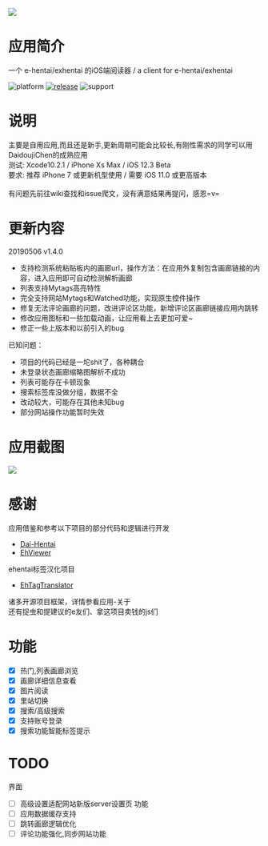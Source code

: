 ![](https://ws1.sinaimg.cn/large/006tNc79ly1g2rkx8hhgij305k05kdgq.jpg)

# 应用简介

一个 e-hentai/exhentai 的iOS端阅读器 / a client for e-hentai/exhentai

![platform](https://img.shields.io/badge/platform-ios-lightgrey.svg)  [![release](https://img.shields.io/badge/release-v1.3.2-brightgreen.svg)](https://github.com/kayanouriko/E-HentaiViewer/releases)  ![support](https://img.shields.io/badge/support-11.0-blue.svg)

# 说明
主要是自用应用,而且还是新手,更新周期可能会比较长,有刚性需求的同学可以用DaidoujiChen的成熟应用\
测试: Xcode10.2.1 / iPhone Xs Max / iOS 12.3 Beta\
要求: 推荐 iPhone 7 或更新机型使用 / 需要 iOS 11.0 或更高版本\
\
有问题先前往wiki查找和issue爬文，没有满意结果再提问，感恩=v=

# 更新内容
20190506 v1.4.0
* 支持检测系统粘贴板内的画廊url，操作方法：在应用外复制包含画廊链接的内容，进入应用即可自动检测解析画廊
* 列表支持Mytags高亮特性
* 完全支持网站Mytags和Watched功能，实现原生控件操作
* 修复无法评论画廊的问题，改进评论区功能，新增评论区画廊链接应用内跳转
* 修改应用图标和一些加载动画，让应用看上去更加可爱~
* 修正一些上版本和以前引入的bug

已知问题：
* 项目的代码已经是一坨shit了，各种耦合
* 未登录状态画廊缩略图解析不成功
* 列表可能存在卡顿现象
* 搜索标签库没做分组，数据不全
* 改动较大，可能存在其他未知bug
* 部分网站操作功能暂时失效

# 应用截图
![](https://ws3.sinaimg.cn/large/006tNc79gy1g2rmakblg1j32790u01ky.jpg)

# 感谢
应用借鉴和参考以下项目的部分代码和逻辑进行开发
* [Dai-Hentai](https://github.com/DaidoujiChen/Dai-Hentai)
* [EhViewer](https://github.com/seven332/EhViewer)

ehentai标签汉化项目
* [EhTagTranslator](https://github.com/Mapaler/EhTagTranslator)

诸多开源项目框架，详情参看应用-关于\
还有捉虫和提建议的e友们、拿这项目卖钱的js们

# 功能
- [x] 热门,列表画廊浏览
- [x] 画廊详细信息查看
- [x] 图片阅读
- [x] 里站切换
- [x] 搜索/高级搜索
- [x] 支持账号登录
- [x] 搜索功能智能标签提示

# TODO
界面
- [ ] 高级设置适配网站新版server设置页
功能
- [ ] 应用数据缓存支持
- [ ] 跳转画廊逻辑优化
- [ ] 评论功能强化,同步网站功能
